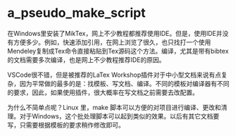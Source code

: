 # a_pseudo_make_script

在Windows里安装了MikTex，网上不少教程都推荐使用IDE。但是，使用IDE并没有方便多少。例如，快速添加引用，在网上浏览了很久，也只找打一个使用Mendeley复制成Tex命令直接粘贴到Tex源码这个方法。编译，尤其是带有bibtex的文档需要多次编译，也是网上不少教程推荐IDE的原因。

VSCode很不错，但是被推荐的LaTex Workshop插件对于中小型文档来说有点复杂，因为平常做的最多的是：找模板、写文档、编译。不同的模板对编译器有不同的要求，因此，如果使用插件，很大概率在写文档之前需要去改配置。

为什么不简单点呢？Linux 里，make 脚本可以方便的对项目进行编译、更改和清理。对于Windows，这个批处理脚本可以起到类似的效果。以后有其它文档要写，只需要根据模板的要求稍作修改即可。
